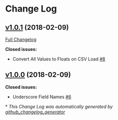 # Change Log

## [v1.0.1](https://github.com/karagenit/frc-motors/tree/v1.0.1) (2018-02-09)
[Full Changelog](https://github.com/karagenit/frc-motors/compare/v1.0.0...v1.0.1)

**Closed issues:**

- Convert All Values to Floats on CSV Load [\#8](https://github.com/karagenit/frc-motors/issues/8)

## [v1.0.0](https://github.com/karagenit/frc-motors/tree/v1.0.0) (2018-02-09)
**Closed issues:**

- Underscore Field Names [\#6](https://github.com/karagenit/frc-motors/issues/6)



\* *This Change Log was automatically generated by [github_changelog_generator](https://github.com/skywinder/Github-Changelog-Generator)*